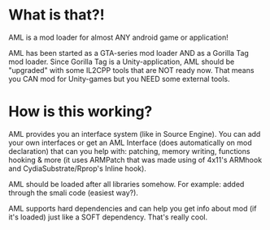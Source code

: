 # What is that?!
AML is a mod loader for almost ANY android game or application!

AML has been started as a GTA-series mod loader AND as a Gorilla Tag mod loader. Since Gorilla Tag is a Unity-application, AML should be "upgraded" with some IL2CPP tools that are NOT ready now. That means you CAN mod for Unity-games but you NEED some external tools.

# How is this working?
AML provides you an interface system (like in Source Engine). You can add your own interfaces or get an AML Interface (does automatically on mod declaration) that can you help with: patching, memory writing, functions hooking & more (it uses ARMPatch that was made using of 4x11's ARMhook and CydiaSubstrate/Rprop's Inline hook).

AML should be loaded after all libraries somehow. For example: added through the smali code (easiest way?).

AML supports hard dependencies and can help you get info about mod (if it's loaded) just like a SOFT dependency. That's really cool.
